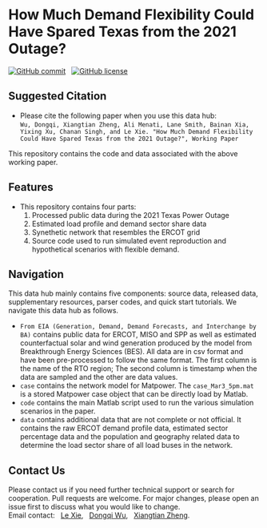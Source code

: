 # How Much Demand Flexibility Could Have Spared Texas from the 2021 Outage?

[![GitHub commit](https://img.shields.io/github/last-commit/tamu-engineering-research/2021TXPowerOutage)](https://github.com/tamu-engineering-research/2021TXPowerOutage/commits/master) &nbsp;
[![GitHub license](https://img.shields.io/badge/license-MIT-yellow)](https://choosealicense.com/licenses/mit/)


## Suggested Citation 
- Please cite the following paper when you use this data hub:  
`
Wu, Dongqi, Xiangtian Zheng, Ali Menati, Lane Smith, Bainan Xia, Yixing Xu, Chanan Singh, and Le Xie. "How Much Demand Flexibility Could Have Spared
Texas from the 2021 Outage?", Working Paper
`

This repository contains the code and data associated with the above working paper.

## Features
- This repository contains four parts: 
	1) Processed public data during the 2021 Texas Power Outage
	2) Estimated load profile and demand sector share data 
	3) Synethetic network that resembles the ERCOT grid
	4) Source code used to run simulated event reproduction and hypothetical scenarios with flexible demand.


## Navigation
This data hub mainly contains five components: source data, released data, supplementary resources, parser codes, and  quick start tutorials. We navigate this data hub as follows.

- `From EIA (Generation, Demand, Demand Forecasts, and Interchange by BA)` contains public data for ERCOT, MISO and SPP as well as estimated counterfactual solar and wind generation produced by the model from Breakthrough Energy Sciences (BES). All data are in csv format and have been pre-processed to follow the same format. The first column is the name of the RTO region; The second column is timestamp when the data are sampled and the other are data values.
- `case` contains the network model for Matpower. The `case_Mar3_5pm.mat` is a stored Matpower case object that can be directly load by Matlab.
- `code` contains the main Matlab script used to run the various simulation scenarios in the paper.
- `data` contains additional data that are not complete or not official. It contains the raw ERCOT demand profile data, estimated sector percentage data and the population and geography related data to determine the load sector share of all load buses in the network.

## Contact Us
Please contact us if you need further technical support or search for cooperation. Pull requests are welcome. For major changes, please open an issue first to discuss what you would like to change.\
Email contact: &nbsp; [Le Xie](mailto:le.xie@tamu.edu?subject=[GitHub]%20TX_Outage), &nbsp; [Dongqi Wu](mailto:dqwu@tamu.edu?subject=[GitHub]%20TX_Outage), &nbsp; [Xiangtian Zheng](mailto:zxt0515@tamu.edu?subject=[GitHub]%20TX_Outage).

